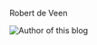 Robert de Veen

![Author of this blog](./assetsimages/Robert-de-Veen-2022-Square.jpg "Robert de Veen")
